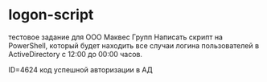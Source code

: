 # logon-script
тестовое задание для ООО Маквес Групп
Написать скрипт на PowerShell, который будет находить все случаи логина пользователей в ActiveDirectory c 12:00 до 00:00 часов.


 ID=4624 код успешной авторизации в АД

